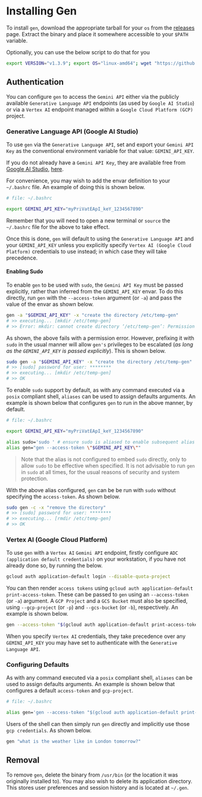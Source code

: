 # Installing Gen

To install `gen`, download the appropriate tarball for your `os` from the [releases](https://github.com/comradequinn/gen/releases/) page. Extract the binary and place it somewhere accessible to your `$PATH` variable.

Optionally, you can use the below script to do that for you

```bash
export VERSION="v1.3.9"; export OS="linux-amd64"; wget "https://github.com/comradequinn/gen/releases/download/${VERSION}/gen-${VERSION}-${OS}.tar.gz" && tar -xf "gen-${VERSION}-${OS}.tar.gz" && rm -f "gen-${VERSION}-${OS}.tar.gz" && chmod +x gen && sudo mv gen /usr/local/bin/
```

## Authentication

You can configure `gen` to access the `Gemini API` either via the publicly available `Generative Language API` endpoints (as used by `Google AI Studio`) or via a `Vertex AI` endpoint managed within a `Google Cloud Platform (GCP)` project.

### Generative Language API (Google AI Studio)

To use `gen` via the `Generative Language API`, set and export your `Gemini API Key` as the conventional environment variable for that value: `GEMINI_API_KEY`.

If you do not already have a `Gemini API Key`, they are available free from [Google AI Studio](https://aistudio.google.com), [here](https://aistudio.google.com/apikey).

For convenience, you may wish to add the envar definition to your `~/.bashrc` file. An example of doing this is shown below.

```bash
# file: ~/.bashrc

export GEMINI_API_KEY="myPriVatEApI_keY_1234567890"
```

Remember that you will need to open a new terminal or `source` the `~/.bashrc` file for the above to take effect.

Once this is done, `gen` will default to using the `Generative Language API` and your `GEMINI_API_KEY` unless you explicitly specify `Vertex AI (Google Cloud Platform)` credentials to use instead; in which case they will take precedence.

#### Enabling Sudo

To enable `gen` to be used with `sudo`, the `Gemini API Key` must be passed explicitly, rather than inferred from the `GEMINI_API_KEY` envar. To do this directly, run `gen` with the `--access-token` argument (or `-a`) and pass the value of the envar as shown below.

```bash
gen -a "$GEMINI_API_KEY" -x "create the directory /etc/temp-gen"
# >> executing... [mkdir /etc/temp-gen]
# >> Error: mkdir: cannot create directory ‘/etc/temp-gen’: Permission denied
```

As shown, the above fails with a permission error. However, prefixing it with `sudo` in the usual manner will allow `gen's` privileges to be escalated (_as long as the `GEMINI_API_KEY` is passed explicitly_). This is shown below.

```bash
sudo gen -a "$GEMINI_API_KEY" -x "create the directory /etc/temp-gen"
# >> [sudo] password for user: ********
# >> executing... [mkdir /etc/temp-gen]
# >> OK
```

To enable `sudo` support by default, as with any command executed via a `posix` compliant shell, `aliases` can be used to assign defaults arguments. An example is shown below that configures `gen` to run in the above manner, by default.

```bash
# file: ~/.bashrc

export GEMINI_API_KEY="myPriVatEApI_keY_1234567890"

alias sudo='sudo ' # ensure sudo is aliased to enable subsequent alias expansion
alias gen="gen --access-token \"$GEMINI_API_KEY\""
```

> Note that the alias is not configured to embed `sudo` directly, only to allow `sudo` to be effective when specified. It is not advisable to run `gen` in `sudo` at all times, for the usual reasons of security and system protection.

With the above alias configured, `gen` can be be run with `sudo` without specifying the `access-token`. As shown below.

```bash
sudo gen -c -x "remove the directory"
# >> [sudo] password for user: ********
# >> executing... [rmdir /etc/temp-gen]
# >> OK
```

### Vertex AI (Google Cloud Platform)

To use `gen` with a `Vertex AI` `Gemini API` endpoint, firstly configure `ADC (application default credentials)` on your workstation, if you have not already done so, by running the below.

```bash
gcloud auth application-default login --disable-quota-project
```

You can then render `access tokens` using `gcloud auth application-default print-access-token`. These can be passed to `gen` using an `--access-token` (or `-a`) argument. A `GCP Project` and a `GCS Bucket` must also be specified, using `--gcp-project` (or `-p`) and `--gcs-bucket` (or `-b`), respectively. An example is shown below.

```bash
gen --access-token "$(gcloud auth application-default print-access-token)" --gcp-project "my-project" --gcs-bucket "my-bucket" "what is the weather like in London tomorrow?"
```

When you specify `Vertex AI` credentials, they take precedence over any `GEMINI_API_KEY` you may have set to authenticate with the `Generative Language API`.

### Configuring Defaults

As with any command executed via a `posix` compliant shell, `aliases` can be used to assign defaults arguments. An example is shown below that configures a default `access-token` and `gcp-project`.

```bash
# file: ~/.bashrc

alias gen='gen --access-token "$(gcloud auth application-default print-access-token)" --gcp-project "my-project" --gcs-bucket "my-bucket"'
```

Users of the shell can then simply run `gen` directly and implicitly use those `gcp credentials`. As shown below.

```bash
gen "what is the weather like in London tomorrow?"
```

## Removal

To remove `gen`, delete the binary from `/usr/bin` (or the location it was originally installed to). You may also wish to delete its application directory. This stores user preferences and session history and is located at `~/.gen`.
